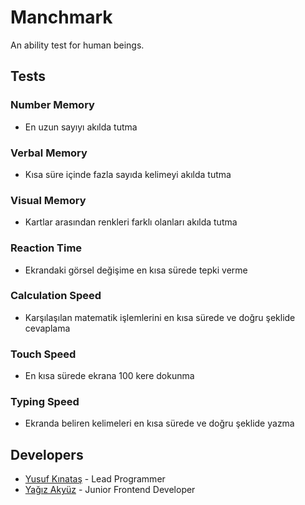 # Manchmark

An ability test for human beings.

## Tests

### Number Memory
* En uzun sayıyı akılda tutma

### Verbal Memory
* Kısa süre içinde fazla sayıda kelimeyi akılda tutma

### Visual Memory
* Kartlar arasından renkleri farklı olanları akılda tutma

### Reaction Time
* Ekrandaki görsel değişime en kısa sürede tepki verme

### Calculation Speed
* Karşılaşılan matematik işlemlerini en kısa sürede ve doğru şeklide cevaplama

### Touch Speed
* En kısa sürede ekrana 100 kere dokunma

### Typing Speed
* Ekranda beliren kelimeleri en kısa sürede ve doğru şeklide yazma

## Developers

* [Yusuf Kınataş](https://www.linkedin.com/in/yusuf-kinatas/) - Lead Programmer
* [Yağız Akyüz](https://www.linkedin.com/in/yagiz-akyuz/) - Junior Frontend Developer

